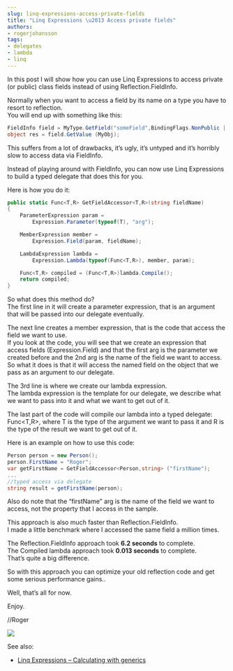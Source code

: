```yaml
---
slug: linq-expressions-access-private-fields
title: "Linq Expressions \u2013 Access private fields"
authors:
- rogerjohansson
tags:
- delegates
- lambda
- linq
---
```

In this post I will show how you can use Linq Expressions to access private (or public) class fields instead of using Reflection.FieldInfo.

<!-- truncate -->

Normally when you want to access a field by its name on a type you have to resort to reflection.  
You will end up with something like this:

```csharp
FieldInfo field = MyType.GetField("someField",BindingFlags.NonPublic | .... );
object res = field.GetValue (MyObj);
```

This suffers from a lot of drawbacks, it’s ugly, it’s untyped and it’s horribly slow to access data via FieldInfo.

Instead of playing around with FieldInfo, you can now use Linq Expressions to build a typed delegate that does this for you.

Here is how you do it:

```csharp
public static Func<T,R> GetFieldAccessor<T,R>(string fieldName)
{
    ParameterExpression param =
        Expression.Parameter(typeof(T), "arg");

    MemberExpression member =
        Expression.Field(param, fieldName);

    LambdaExpression lambda =
        Expression.Lambda(typeof(Func<T,R>), member, param);

    Func<T,R> compiled = (Func<T,R>)lambda.Compile();
    return compiled;
}
```

So what does this method do?  
The first line in it will create a parameter expression, that is an argument that will be passed into our delegate eventually.

The next line creates a member expression, that is the code that access the field we want to use.  
If you look at the code, you will see that we create an expression that access fields (Expression.Field) and that the first arg is the parameter we created before and the 2nd arg is the name of the field we want to access.  
So what it does is that it will access the named field on the object that we pass as an argument to our delegate.

The 3rd line is where we create our lambda expression.  
The lambda expression is the template for our delegate, we describe what we want to pass into it and what we want to get out of it.

The last part of the code will compile our lambda into a typed delegate: Func\<T,R\>, where T is the type of the argument we want to pass it and R is the type of the result we want to get out of it.

Here is an example on how to use this code:

```csharp
Person person = new Person();
person.FirstName = "Roger";
var getFirstName = GetFieldAccessor<Person,string> ("firstName");
... 
//typed access via delegate 
string result = getFirstName(person);
```

Also do note that the “firstName” arg is the name of the field we want to access, not the property that I access in the sample.

This approach is also much faster than Reflection.FieldInfo.  
I made a little benchmark where I accessed the same field a million times.

The Reflection.FieldInfo approach took **6.2 seconds** to complete.  
The Compiled lambda approach took **0.013 seconds** to complete.  
That’s quite a big difference.

So with this approach you can optimize your old reflection code and get some serious performance gains..

Well, that’s all for now.

Enjoy.

//Roger

[![](http://www.dotnetkicks.com/Services/Images/KickItImageGenerator.ashx?url=http%3a%2f%2frogeralsing.com%2f2008%2f02%2f26%2flinq-expressions-access-private-fields%2f)](http://www.dotnetkicks.com/kick/?url=http%3a%2f%2frogeralsing.com%2f2008%2f02%2f26%2flinq-expressions-access-private-fields%2f)

See also:

- [Linq Expressions – Calculating with generics](http://rogeralsing.com/2008/02/27/linq-expressions-calculating-with-generics/)
